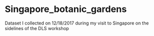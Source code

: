 # Singapore_botanic_gardens
Dataset I collected on 12/18/2017 during my visit to Singapore on the sidelines of the DLS workshop
